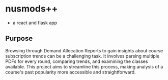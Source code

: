 # nusmods++
- a react and flask app

## Purpose

Browsing through Demand Allocation Reports to gain insights about course subscription trends can be a challenging task. It involves parsing multiple PDFs for every round, comparing trends, and examining the classes available. This project aims to streamline this process, making analysis of a course's past popularity more accessible and straightforward.